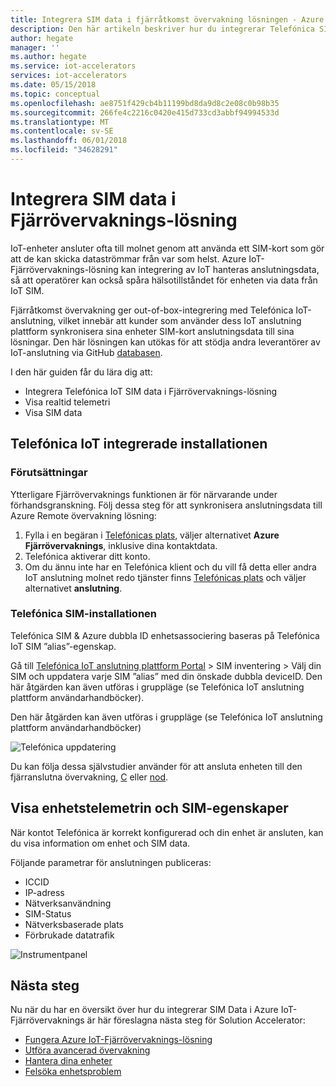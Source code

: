 ```yaml
---
title: Integrera SIM data i fjärråtkomst övervakning lösningen - Azure | Microsoft Docs
description: Den här artikeln beskriver hur du integrerar Telefónica SIM data i Fjärrövervaknings-lösning.
author: hegate
manager: ''
ms.author: hegate
ms.service: iot-accelerators
services: iot-accelerators
ms.date: 05/15/2018
ms.topic: conceptual
ms.openlocfilehash: ae8751f429cb4b11199bd8da9d8c2e08c0b98b35
ms.sourcegitcommit: 266fe4c2216c0420e415d733cd3abbf94994533d
ms.translationtype: MT
ms.contentlocale: sv-SE
ms.lasthandoff: 06/01/2018
ms.locfileid: "34628291"
---
```

# <a name="integrate-sim-data-in-the-remote-monitoring-solution"></a>Integrera SIM data i Fjärrövervaknings-lösning

IoT-enheter ansluter ofta till molnet genom att använda ett SIM-kort som gör att de kan skicka dataströmmar från var som helst. Azure IoT-Fjärrövervaknings-lösning kan integrering av IoT hanteras anslutningsdata, så att operatörer kan också spåra hälsotillståndet för enheten via data från IoT SIM.

Fjärråtkomst övervakning ger out-of-box-integrering med Telefónica IoT-anslutning, vilket innebär att kunder som använder dess IoT anslutning plattform synkronisera sina enheter SIM-kort anslutningsdata till sina lösningar. Den här lösningen kan utökas för att stödja andra leverantörer av IoT-anslutning via GitHub [databasen](http://github.com/Azure/azure-iot-pcs-remote-monitoring-dotnet).

I den här guiden får du lära dig att:

* Integrera Telefónica IoT SIM data i Fjärrövervaknings-lösning
* Visa realtid telemetri
* Visa SIM data

## <a name="telefnica-iot-integration-setup"></a>Telefónica IoT integrerade installationen

### <a name="prerequisites"></a>Förutsättningar

Ytterligare Fjärrövervaknings funktionen är för närvarande under förhandsgranskning. Följ dessa steg för att synkronisera anslutningsdata till Azure Remote övervakning lösning:

1. Fylla i en begäran i [Telefónicas plats](https://iot.Telefónica.com/contact), väljer alternativet **Azure Fjärrövervaknings**, inklusive dina kontaktdata.
2. Telefónica aktiverar ditt konto.
3. Om du ännu inte har en Telefónica klient och du vill få detta eller andra IoT anslutning molnet redo tjänster finns [Telefónicas plats](https://iot.Telefónica.com/contact) och väljer alternativet **anslutning**.

### <a name="telefnica-sim-setup"></a>Telefónica SIM-installationen
Telefónica SIM & Azure dubbla ID enhetsassociering baseras på Telefónica IoT SIM ”alias”-egenskap. 

Gå till [Telefónica IoT anslutning plattform Portal](https://m2m-movistar-es.telefonica.com/) > SIM inventering > Välj din SIM och uppdatera varje SIM ”alias” med din önskade dubbla deviceID. Den här åtgärden kan även utföras i gruppläge (se Telefónica IoT anslutning plattform användarhandböcker).

Den här åtgärden kan även utföras i gruppläge (se Telefónica IoT anslutning plattform användarhandböcker)

![Telefónica uppdatering](./media/iot-accelerators-remote-monitoring-telefonica-sim/telefonica_site.png)

Du kan följa dessa självstudier använder för att ansluta enheten till den fjärranslutna övervakning, [C](iot-accelerators-connecting-devices-linux.md) eller [nod](iot-accelerators-connecting-devices-node.md). 

## <a name="view-device-telemetry-and-sim-properties"></a>Visa enhetstelemetrin och SIM-egenskaper

När kontot Telefónica är korrekt konfigurerad och din enhet är ansluten, kan du visa information om enhet och SIM data.

Följande parametrar för anslutningen publiceras:

* ICCID
* IP-adress
* Nätverksanvändning
* SIM-Status
* Nätverksbaserade plats
* Förbrukade datatrafik

![Instrumentpanel](./media/iot-accelerators-remote-monitoring-telefonica-sim/dashboard.png)

## <a name="next-steps"></a>Nästa steg

Nu när du har en översikt över hur du integrerar SIM Data i Azure IoT-Fjärrövervaknings är här föreslagna nästa steg för Solution Accelerator:

* [Fungera Azure IoT-Fjärrövervaknings-lösning](iot-accelerators-remote-monitoring-explore.md)
* [Utföra avancerad övervakning](iot-accelerators-remote-monitoring-monitor.md)
* [Hantera dina enheter](iot-accelerators-remote-monitoring-manage.md)
* [Felsöka enhetsproblem](iot-accelerators-remote-monitoring-maintain.md)

